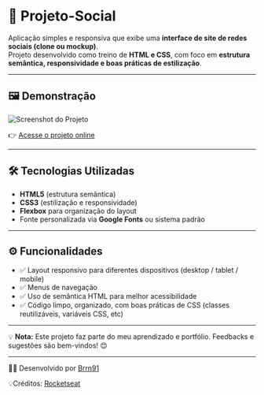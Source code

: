 # 👥 Projeto-Social  

Aplicação simples e responsiva que exibe uma **interface de site de redes sociais (clone ou mockup)**.  
Projeto desenvolvido como treino de **HTML e CSS**, com foco em **estrutura semântica, responsividade e boas práticas de estilização**.  

---

## 🖼️ Demonstração  

![Screenshot do Projeto](preview.jpg)  

👉 [Acesse o projeto online](https://seuusuario.github.io/projeto-social/)  

---

## 🛠️ Tecnologias Utilizadas  

- **HTML5** (estrutura semântica)  
- **CSS3** (estilização e responsividade)  
- **Flexbox** para organização do layout  
- Fonte personalizada via **Google Fonts** ou sistema padrão   

---

## ⚙️ Funcionalidades  
 
- ✅ Layout responsivo para diferentes dispositivos (desktop / tablet / mobile)  
- ✅ Menus de navegação
- ✅ Uso de semântica HTML para melhor acessibilidade  
- ✅ Código limpo, organizado, com boas práticas de CSS (classes reutilizáveis, variáveis CSS, etc)  

---

💡 **Nota:** Este projeto faz parte do meu aprendizado e portfólio. Feedbacks e sugestões são bem-vindos! 😊  

---

👨‍💻 Desenvolvido por [Brrn91](https://github.com/Brrn91)  

💡Créditos: [Rocketseat](https://app.rocketseat.com.br/)
